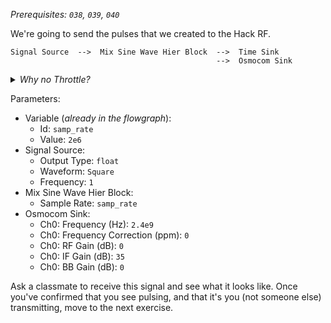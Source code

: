 _Prerequisites: `038`, `039`, `040`_

We're going to send the pulses that we created to the Hack RF. 

```
Signal Source  -->  Mix Sine Wave Hier Block  -->  Time Sink 
                                              -->  Osmocom Sink
```

<details><summary> <i>Why no Throttle?</i> </summary>

> You always use a Throttle if you're doing a pure simulation (as we were doing before), but you should never use a Throttle if you are working with audio hardware or SDR hardware (as we are doing now).  
>   
> When working with hardware, the hardware provides the needed throttling to avoid maxing out the CPU.   
>   
> When doing a pure simulation, GNU radio will run the blocks as quickly as possible unless it is told to slow down (hence the need for a Throttle).
  
</details>

Parameters:

- Variable (_already in the flowgraph_):
  - Id: `samp_rate`
  - Value: `2e6`
- Signal Source:
  - Output Type: `float`
  - Waveform: `Square`
  - Frequency: `1`
- Mix Sine Wave Hier Block:
  - Sample Rate: `samp_rate`
- Osmocom Sink:
  - Ch0: Frequency (Hz): `2.4e9`
  - Ch0: Frequency Correction (ppm): `0`
  - Ch0: RF Gain (dB): `0`
  - Ch0: IF Gain (dB): `35`
  - Ch0: BB Gain (dB): `0`

Ask a classmate to receive this signal and see what it looks like. Once you've confirmed that you see pulsing, and that it's you (not someone else) transmitting, move to the next exercise.

